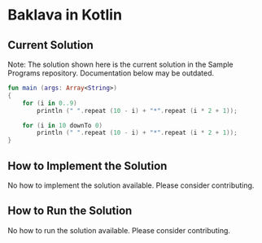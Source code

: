 # Baklava in Kotlin

## Current Solution

Note: The solution shown here is the current solution in the Sample Programs repository. Documentation below may be outdated.

```Kotlin
fun main (args: Array<String>)
{
    for (i in 0..9)
        println (" ".repeat (10 - i) + "*".repeat (i * 2 + 1));

    for (i in 10 downTo 0)
        println (" ".repeat (10 - i) + "*".repeat (i * 2 + 1));
}

```

## How to Implement the Solution

No how to implement the solution available. Please consider contributing.

## How to Run the Solution

No how to run the solution available. Please consider contributing.